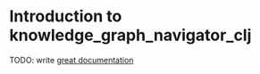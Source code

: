 # Introduction to knowledge_graph_navigator_clj

TODO: write [great documentation](http://jacobian.org/writing/what-to-write/)
